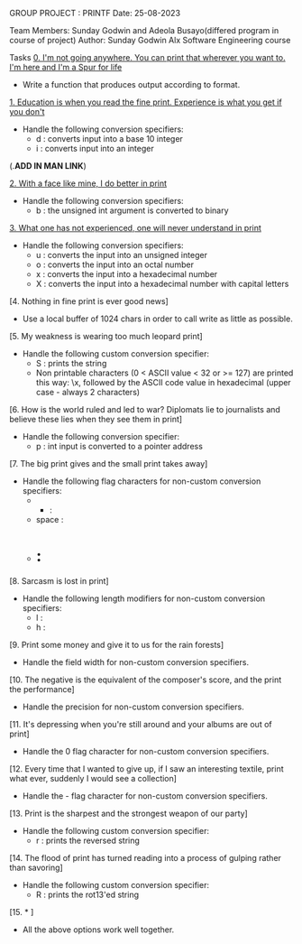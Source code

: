 GROUP PROJECT : PRINTF
Date: 25-08-2023

Team Members:  Sunday Godwin and Adeola Busayo(differed program in course of project)
Author: Sunday Godwin
Alx Software Engineering course

Tasks
[0. I'm not going anywhere. You can print that wherever you want to. I'm here and I'm a Spur for life](./_printf.c)
* Write a function that produces output according to format.

[1. Education is when you read the fine print. Experience is what you get if you don't](./print_nums.c)
* Handle the following conversion specifiers:
  - d : converts input into a base 10 integer
  - i : converts input into an integer

(.**ADD IN MAN LINK**)


[2. With a face like mine, I do better in print](./print_bases.c)
* Handle the following conversion specifiers:
  - b : the unsigned int argument is converted to binary

[3. What one has not experienced, one will never understand in print](./print_bases.c)
* Handle the following conversion specifiers:
  - u : converts the input into an unsigned integer
  - o : converts the input into an octal number
  - x : converts the input into a hexadecimal number
  - X : converts the input into a hexadecimal number with capital letters

[4. Nothing in fine print is ever good news]
* Use a local buffer of 1024 chars in order to call write as little as possible.

[5. My weakness is wearing too much leopard print]
* Handle the following custom conversion specifier:
  - S : prints the string
  - Non printable characters (0 < ASCII value < 32 or >= 127) are printed this way: \x, followed by the ASCII code value in hexadecimal (upper case - always 2 characters)

[6. How is the world ruled and led to war? Diplomats lie to journalists and believe these lies when they see them in print]
* Handle the following conversion specifier:
  - p : int input is converted to a pointer address

[7. The big print gives and the small print takes away]
* Handle the following flag characters for non-custom conversion specifiers:
  - + :
  - space :
  - # :

[8. Sarcasm is lost in print]
* Handle the following length modifiers for non-custom conversion specifiers:
  - l :
  - h :

[9. Print some money and give it to us for the rain forests]
* Handle the field width for non-custom conversion specifiers.

[10. The negative is the equivalent of the composer's score, and the print the performance]
* Handle the precision for non-custom conversion specifiers.

[11. It's depressing when you're still around and your albums are out of print]
* Handle the 0 flag character for non-custom conversion specifiers.

[12. Every time that I wanted to give up, if I saw an interesting textile, print what ever, suddenly I would see a collection]
* Handle the - flag character for non-custom conversion specifiers.

[13. Print is the sharpest and the strongest weapon of our party]
* Handle the following custom conversion specifier:
  - r : prints the reversed string

[14. The flood of print has turned reading into a process of gulping rather than savoring]
* Handle the following custom conversion specifier:
  - R : prints the rot13'ed string

[15. * ]
* All the above options work well together.

